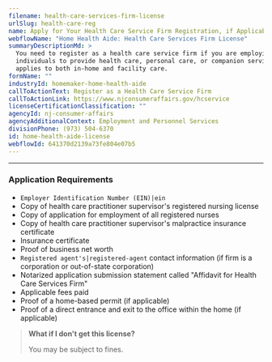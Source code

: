 ```yaml
---
filename: health-care-services-firm-license
urlSlug: health-care-reg
name: Apply for Your Health Care Service Firm Registration, if Applicable
webflowName: "Home Health Aide: Health Care Services Firm License"
summaryDescriptionMd: >
  You need to register as a health care service firm if you are employing
  individuals to provide health care, personal care, or companion services. This
  applies to both in-home and facility care.
formName: ""
industryId: homemaker-home-health-aide
callToActionText: Register as a Health Care Service Firm
callToActionLink: https://www.njconsumeraffairs.gov/hcservice
licenseCertificationClassification: ""
agencyId: nj-consumer-affairs
agencyAdditionalContext: Employment and Personnel Services
divisionPhone: (973) 504-6370
id: home-health-aide-license
webflowId: 641370d2139a73fe804e07b5
---
```


---

### Application Requirements

- `Employer Identification Number (EIN)|ein`
- Copy of health care practitioner supervisor's registered nursing license
- Copy of application for employment of all registered nurses
- Copy of health care practitioner supervisor's malpractice insurance certificate
- Insurance certificate
- Proof of business net worth
- `Registered agent's|registered-agent` contact information (if firm is a corporation or out-of-state corporation)
- Notarized application submission statement called "Affidavit for Health Care Services Firm"
- Applicable fees paid
- Proof of a home-based permit (if applicable)
- Proof of a direct entrance and exit to the office within the home (if applicable)

> **What if I don't get this license?**
>
> You may be subject to fines.
